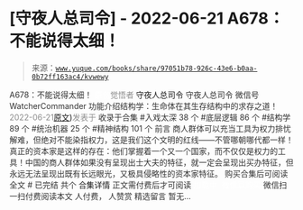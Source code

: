 # [守夜人总司令] - 2022-06-21 A678：不能说得太细！

> 来源：[`www.yuque.com/books/share/97051b78-926c-43e6-b0aa-0b72ff163ac4/kvwewy`](https://www.yuque.com/books/share/97051b78-926c-43e6-b0aa-0b72ff163ac4/kvwewy)

<ne-p id="520f42f3293818f927861ebbd5b15da4_p_0" data-lake-id="520f42f3293818f927861ebbd5b15da4_p_0"><ne-text id="u0e03186b" style="color: rgb(51, 51, 51);">A678：不能说得太细！</ne-text></ne-p> <ne-p id="83250af2038bd13616fa76a70cc2c4d8" data-lake-id="83250af2038bd13616fa76a70cc2c4d8"><ne-text id="u98a9461c" ne-fontsize="12" style="color: rgb(255, 255, 255);">原创</ne-text><ne-text id="u47e75f58" style="color: rgb(140, 140, 140);">觉悟者</ne-text> <ne-text id="uc7739478" ne-fontsize="14">守夜人总司令</ne-text></ne-p> <ne-p id="ff9d2408bc5665dc5bbdb259d8cfcf36" data-lake-id="ff9d2408bc5665dc5bbdb259d8cfcf36"><ne-text id="u488362dd" ne-fontsize="14" ne-bold="true" style="color: rgb(51, 51, 51);">守夜人总司令</ne-text></ne-p> <ne-p id="ffecf8ad4f57a8ff4670c70ae4eeb92f" data-lake-id="ffecf8ad4f57a8ff4670c70ae4eeb92f"><ne-text id="ub9429686" ne-fontsize="14" style="color: rgb(51, 51, 51);">微信号</ne-text><ne-text id="u5ef993cb" ne-fontsize="14" style="color: rgb(51, 51, 51);">WatcherCommander</ne-text></ne-p> <ne-p id="7017d06b3a453e12c485a83a05e670fa" data-lake-id="7017d06b3a453e12c485a83a05e670fa"><ne-text id="u22d19e07" ne-fontsize="14" style="color: rgb(51, 51, 51);">功能介绍</ne-text><ne-text id="u2e5f68e6" ne-fontsize="14" style="color: rgb(51, 51, 51);">结构学：生命体在其生存结构中的求存之道！</ne-text></ne-p> <ne-p id="1515eff51325fb66d9c24e049b2f696a" data-lake-id="1515eff51325fb66d9c24e049b2f696a"><ne-text id="ub073403b" style="color: rgb(140, 140, 140);">2022-06-21</ne-text>[<ne-text id="u5257da5c" ne-fontsize="14">原文</ne-text>](https://mp.weixin.qq.com/s?__biz=MzAxNDk1NjI2Mw==&mid=2247488621&idx=1&sn=de619343a166fa2033545096b107a136&chksm=9b8a37e5acfdbef33879aa1c737b5ded3b611c15cf6b7945e400a9293cb0353f2eb5feb120f0#rd))<ne-text id="ub5b33b78" ne-fontsize="14" style="color: rgb(140, 140, 140);">发表于</ne-text></ne-p> <ne-p id="3ed8888fda4960a774837886712683fc" data-lake-id="3ed8888fda4960a774837886712683fc"><ne-text id="u4cc71a02" style="color: rgb(51, 51, 51);">收录于合集</ne-text></ne-p> <ne-p id="dc2f12ec34ea39afdb39d6c1751559e2" data-lake-id="dc2f12ec34ea39afdb39d6c1751559e2"><ne-text id="ue9c776ab" style="color: rgb(51, 51, 51);">#入戏太深 38 个</ne-text></ne-p> <ne-p id="133bcb42c824eacbb5dc5b6e11b49ff5" data-lake-id="133bcb42c824eacbb5dc5b6e11b49ff5"><ne-text id="u1287aa23" style="color: rgb(51, 51, 51);">#底层逻辑 86 个</ne-text></ne-p> <ne-p id="863560535019cab395cfcd82d1d851ad" data-lake-id="863560535019cab395cfcd82d1d851ad"><ne-text id="u113aa640" style="color: rgb(51, 51, 51);">#结构学 89 个</ne-text></ne-p> <ne-p id="11f3601ea6f7690e2f77cb363e35b539" data-lake-id="11f3601ea6f7690e2f77cb363e35b539"><ne-text id="u6c9e61d4" style="color: rgb(51, 51, 51);">#统治机器 25 个</ne-text></ne-p> <ne-p id="8c06aa51c4acdfd5bc2041e22aea11e8" data-lake-id="8c06aa51c4acdfd5bc2041e22aea11e8"><ne-text id="u37c94858" style="color: rgb(51, 51, 51);">#精神结构 101 个</ne-text></ne-p> <ne-p id="2187c3261f4711517b120b4a2a4ce8ab" data-lake-id="2187c3261f4711517b120b4a2a4ce8ab"><ne-text id="u6b9be0f7" style="color: rgb(51, 51, 51);">前言</ne-text></ne-p> <ne-p id="2cba9350aa3a746f0d95f6e244ca7a23" data-lake-id="2cba9350aa3a746f0d95f6e244ca7a23"><ne-text id="u030180f6" style="color: rgb(51, 51, 51);">商人群体可以充当工具为权力排忧解难，但绝对不能染指权力，这是我们这个文明的红线——不管哪朝哪代都一样！真正的资本家是这样的存在：他们掌握着一个又一个国家，而不仅仅是权力的工具！中国的商人群体如果没有呈现出士大夫的特征，就一定会呈现出买办特征，但永远无法呈现出既有长远眼光，又极具侵略性的资本家特征。</ne-text></ne-p> <ne-p id="beff120a5a31b2d31cb58825127bac9b" data-lake-id="beff120a5a31b2d31cb58825127bac9b" ne-alignment="center"><ne-text id="uad7ea5a7" style="color: rgb(51, 51, 51);">购买合集后可阅读全文</ne-text></ne-p> <ne-p id="7b5c89e0a2a47859044cd9c30066672f" data-lake-id="7b5c89e0a2a47859044cd9c30066672f" ne-alignment="center"><ne-text id="uc43beaed" style="color: rgb(51, 51, 51);">#</ne-text></ne-p> <ne-p id="3f578f2649ff6609455a376945e0f60c" data-lake-id="3f578f2649ff6609455a376945e0f60c" ne-alignment="center"><ne-text id="u4eef7ba6" style="color: rgb(51, 51, 51);">已完结 共个</ne-text></ne-p> <ne-p id="5f10c6c1a317309e52c55a89ac7deac1" data-lake-id="5f10c6c1a317309e52c55a89ac7deac1" ne-alignment="center"><ne-text id="u7eb14d8a" ne-fontsize="16">合集详情</ne-text></ne-p> <ne-p id="250bf7b74f454ebd7ef9d9551f90a118" data-lake-id="250bf7b74f454ebd7ef9d9551f90a118" ne-alignment="center"><ne-text id="ud6421d44" style="color: rgb(51, 51, 51);">正文需付费后才可阅读</ne-text></ne-p> <ne-p id="5b65b8a82989a658f72ab9090be81301" data-lake-id="5b65b8a82989a658f72ab9090be81301" ne-alignment="center"><ne-text id="u75120740" style="color: rgb(255, 255, 255);">加载中</ne-text></ne-p> <ne-p id="3b18c39709fa12e721bbb613639bae36" data-lake-id="3b18c39709fa12e721bbb613639bae36" ne-alignment="center"><ne-text id="u49929fe2" style="color: rgb(255, 255, 255);"> 微信豆购买</ne-text></ne-p> <ne-p id="8fac7d34b66386a04849c1cf0893c40b" data-lake-id="8fac7d34b66386a04849c1cf0893c40b" ne-alignment="center"><ne-text id="u723ed5b5" style="color: rgb(51, 51, 51);">微信扫一扫付费阅读本文</ne-text></ne-p> <ne-p id="ff435e5c60fe28a354a16c75ccc8bc81" data-lake-id="ff435e5c60fe28a354a16c75ccc8bc81" ne-alignment="center"><ne-text id="u24aeea5c" ne-fontsize="13" style="color: rgb(51, 51, 51);">人付费， 人赞赏</ne-text></ne-p> <ne-h3 id="LSQ7w" data-lake-id="LSQ7w"><ne-heading-ext><ne-heading-anchor></ne-heading-anchor><ne-heading-fold></ne-heading-fold></ne-heading-ext><ne-heading-content><ne-text id="uc5bfa984" ne-fontsize="16" style="color: rgb(51, 51, 51);">精选留言</ne-text></ne-heading-content></ne-h3> <ne-p id="b9d201856ca3f6cf59285ab79a866c47" data-lake-id="b9d201856ca3f6cf59285ab79a866c47"><ne-text id="uda98593d" style="color: rgb(51, 51, 51);">暂无...</ne-text></ne-p>
